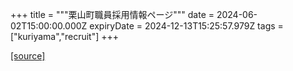 +++
title = """栗山町職員採用情報ページ"""
date = 2024-06-02T15:00:00.000Z
expiryDate = 2024-12-13T15:25:57.979Z
tags = ["kuriyama","recruit"]
+++


[[source]](https://www.town.kuriyama.hokkaido.jp/site/saiyou/)
